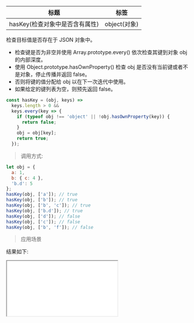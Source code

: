 | 标题                           | 标签         |
| ------------------------------ | ------------ |
| hasKey(检查对象中是否含有属性) | object(对象) |

检查目标值是否存在于 JSON 对象中。

- 检查键是否为非空并使用 Array.prototype.every() 依次检查其键到对象 obj 的内部深度。
- 使用 Object.prototype.hasOwnProperty() 检查 obj 是否没有当前键或者不是对象，停止传播并返回 false。
- 否则将键的值分配给 obj 以在下一次迭代中使用。
- 如果给定的键列表为空，则预先返回 false。

```js
const hasKey = (obj, keys) =>
  keys.length > 0 &&
  keys.every(key => {
    if (typeof obj !== 'object' || !obj.hasOwnProperty(key)) {
      return false;
    }
    obj = obj[key];
    return true;
  });
```

> 调用方式:

```js
let obj = {
  a: 1,
  b: { c: 4 },
  'b.d': 5
};
hasKey(obj, ['a']); // true
hasKey(obj, ['b']); // true
hasKey(obj, ['b', 'c']); // true
hasKey(obj, ['b.d']); // true
hasKey(obj, ['d']); // false
hasKey(obj, ['c']); // false
hasKey(obj, ['b', 'f']); // false
```

> 应用场景

<div class="code-editor" data-url="codes/javascript/html/hasKey.html" data-language="html"></div>

结果如下:

<iframe src="codes/javascript/html/hasKey.html"></iframe>
